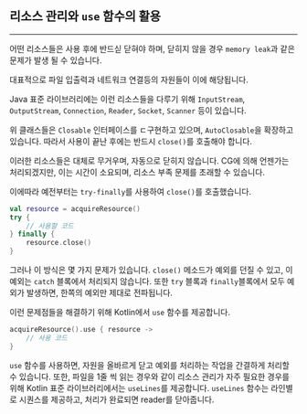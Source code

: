 ## 리소스 관리와 `use` 함수의 활용

---
어떤 리소스들은 사용 후에 반드싣 닫혀야 하며, 닫히지 않을 경우 `memory leak`과 같은 문제가 발생 될 수 있습니다.

대표적으로 파일 입출력과 네트워크 연결등의 자원들이 이에 해당됩니다.

Java 표준 라이브러리에는 이런 리소스들을 다루기 위해 `InputStream`, `OutputStream`, `Connection`, `Reader`, `Socket`, `Scanner` 등이 있습니다.

위 클래스들은 `Closable` 인터페이스를 ㄷ구현하고 있으며, `AutoClosable`을 확장하고 있습니다.
따라서 사용이 끝난 후에는 반드시 `close()`를 호출해야 합니다.

이러한 리소스들은 대체로 무거우며, 자동으로 닫히지 않습니다. 
CG에 의해 언젠가는 처리되겠지만, 이는 시간이 소요되며, 리소스 부족 문제를 초래할 수 있습니다.

이에따라 예전부터는 `try-finally`를 사용하여 `close()`를 호출했습니다.

```kotlin
val resource = acquireResource()
try {
    // 사용할 코드
} finally {
    resource.close()
}
```

그러나 이 방식은 몇 가지 문제가 있습니다. `close()` 메소드가 예외를 던질 수 있고, 이 예외는 `catch` 블록에서 처리되지 않습니다.
또한 `try` 블록과 `finally`블록에서 모두 예외가 발생하면, 한쪽의 예외만 제대로 전파됩니다.

이런 문제점들을 해결하기 위해 Kotlin에서 `use` 함수를 제공합니다.
```kotlin
acquireResource().use { resource ->
    // 사용 코드
}
```

`use` 함수를 사용하면, 자원을 올바르게 닫고 예외를 처리하는 작업을 간결하게 처리할 수 있습니다.
또한, 파일을 1줄 씩 읽는 경우와 같이 리소스 관리가 자주 필요한 경우를 위해 Kotlin 표준 라이브러리에서는 `useLines`를 제공합니다.
`useLines` 함수는 라인별로 시퀀스를 제공하고, 처리가 완료되면 reader를 닫아줍니다.